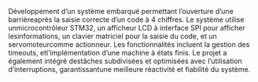 Développement d’un système embarqué permettant l’ouverture d’une barrièreaprès la saisie correcte d’un code à 4 chiffres. Le système utilise unmicrocontrôleur STM32, un afficheur LCD à interface SPI pour afficher lesinformations, un clavier matriciel pour la saisie du code, et un servomoteurcomme actionneur. Les fonctionnalités incluent la gestion des timeouts, etl’implémentation d’une machine à états finis. Le projet a également intégré destâches subdivisées et optimisées avec l’utilisation d’interruptions, garantissantune meilleure réactivité et fiabilité du système.
